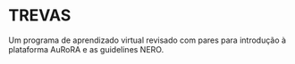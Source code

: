 # TREVAS
Um programa de aprendizado virtual revisado com pares para introdução à plataforma AuRoRA e as guidelines NERO.
